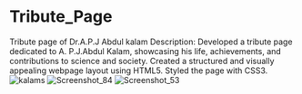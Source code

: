 # Tribute_Page 
Tribute page of Dr.A.P.J Abdul kalam
Description: Developed a tribute page dedicated to A. P.J.Abdul Kalam, showcasing his life, achievements, and contributions to science and society.
Created a structured and visually appealing webpage layout using HTML5.
Styled the page with CSS3.
![kalams](https://github.com/TruPatil24/Tribute_Page/assets/165184354/bbe9ebee-7873-43bb-858c-a3205aabf732)
![Screenshot_84](https://github.com/TruPatil24/Tribute_Page/assets/165184354/0d7ee36a-7a85-49c0-918d-c7433747cd2e)
 ![Screenshot_53](https://github.com/TruPatil24/Tribute_Page/assets/165184354/4e8ef892-4e86-4b47-9001-6d937088e892)
